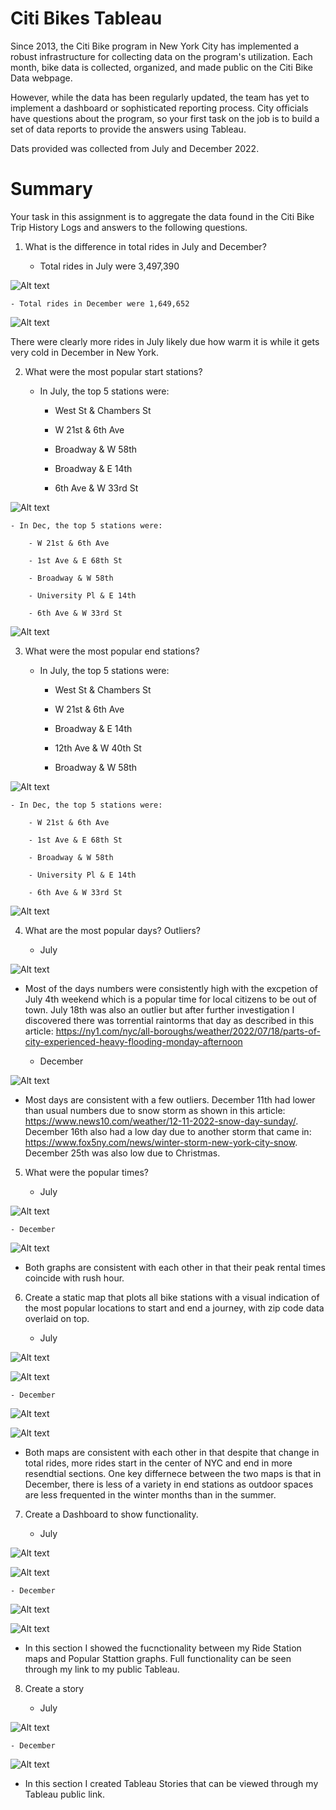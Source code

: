 # Citi Bikes Tableau

Since 2013, the Citi Bike program in New York City has implemented a robust infrastructure for collecting data on the program's utilization. Each month, bike data is collected, organized, and made public on the Citi Bike Data webpage.

However, while the data has been regularly updated, the team has yet to implement a dashboard or sophisticated reporting process. City officials have questions about the program, so your first task on the job is to build a set of data reports to provide the answers using Tableau. 

Dats provided was collected from July and December 2022.


# Summary

Your task in this assignment is to aggregate the data found in the Citi Bike Trip History Logs and answers to the following questions.

1. What is the difference in total rides in July and December?

    - Total rides in July were 3,497,390

![Alt text](<Screen Shot 2024-01-09 at 2.20.20 PM.png>)

    - Total rides in December were 1,649,652

![Alt text](<Screen Shot 2024-01-09 at 2.20.52 PM.png>)

There were clearly more rides in July likely due how warm it is while it gets very cold in December in New York.

2. What were the most popular start stations?

    - In July, the top 5 stations were:

        - West St & Chambers St

        - W 21st & 6th Ave

        - Broadway & W 58th

        - Broadway & E 14th

        - 6th Ave & W 33rd St

![Alt text](<Screen Shot 2024-01-09 at 2.32.10 PM.png>)

    - In Dec, the top 5 stations were:

        - W 21st & 6th Ave

        - 1st Ave & E 68th St

        - Broadway & W 58th

        - University Pl & E 14th

        - 6th Ave & W 33rd St

![Alt text](<Screen Shot 2024-01-09 at 3.07.34 PM.png>)

3. What were the most popular end stations?

    - In July, the top 5 stations were:

        - West St & Chambers St
        
        - W 21st & 6th Ave

        - Broadway & E 14th

        - 12th Ave & W 40th St

        - Broadway & W 58th

![Alt text](<Screen Shot 2024-01-09 at 3.08.25 PM.png>)

    - In Dec, the top 5 stations were:

        - W 21st & 6th Ave

        - 1st Ave & E 68th St

        - Broadway & W 58th

        - University Pl & E 14th

        - 6th Ave & W 33rd St

![Alt text](<Screen Shot 2024-01-09 at 3.08.49 PM.png>)

4. What are the most popular days? Outliers?

    - July

![Alt text](<Screen Shot 2024-01-09 at 2.52.40 PM.png>)

- Most of the days numbers were consistently high with the excpetion of July 4th weekend which is a popular time for local citizens to be out of town. July 18th was also an outlier but after further investigation I discovered there was torrential raintorms that day as described in this article: https://ny1.com/nyc/all-boroughs/weather/2022/07/18/parts-of-city-experienced-heavy-flooding-monday-afternoon

    - December

![Alt text](<Screen Shot 2024-01-09 at 3.09.24 PM.png>)

- Most days are consistent with a few outliers. December 11th had lower than usual numbers due to snow storm as shown in this article: https://www.news10.com/weather/12-11-2022-snow-day-sunday/. December 16th also had a low day due to another storm that came in: https://www.fox5ny.com/news/winter-storm-new-york-city-snow. December 25th was also low due to Christmas.

5. What were the popular times?

    - July

![Alt text](<Screen Shot 2024-01-09 at 3.13.26 PM.png>)

    - December

![Alt text](<Screen Shot 2024-01-09 at 3.14.02 PM.png>)

- Both graphs are consistent with each other in that their peak rental times coincide with rush hour.

6. Create a static map that plots all bike stations with a visual indication of the most popular locations to start and end a journey, with zip code data overlaid on top.

    - July

![Alt text](<Screen Shot 2024-01-09 at 3.18.03 PM.png>)

![Alt text](<Screen Shot 2024-01-09 at 3.18.11 PM.png>)

    - December

![Alt text](<Screen Shot 2024-01-09 at 3.19.00 PM.png>)

![Alt text](<Screen Shot 2024-01-09 at 3.19.09 PM.png>)

- Both maps are consistent with each other in that despite that change in total rides, more rides start in the center of NYC and end in more resendtial sections. One key differnece between the two maps is that in December, there is less of a variety in end stations as outdoor spaces are less frequented in the winter months than in the summer.

7. Create a Dashboard to show functionality.

    - July

![Alt text](<Screen Shot 2024-01-09 at 3.24.24 PM.png>)

![Alt text](<Screen Shot 2024-01-09 at 3.24.36 PM.png>)

    - December

![Alt text](<Screen Shot 2024-01-09 at 3.25.11 PM.png>)

![Alt text](<Screen Shot 2024-01-09 at 3.25.19 PM.png>)

- In this section I showed the fucnctionality between my Ride Station maps and Popular Stattion graphs. Full functionality can be seen through my link to my public Tableau.

8. Create a story

    - July

![Alt text](<Screen Shot 2024-01-09 at 3.28.40 PM.png>)

    - December

![Alt text](<Screen Shot 2024-01-09 at 3.29.13 PM.png>)

- In this section I created Tableau Stories that can be viewed through my Tableau public link.




